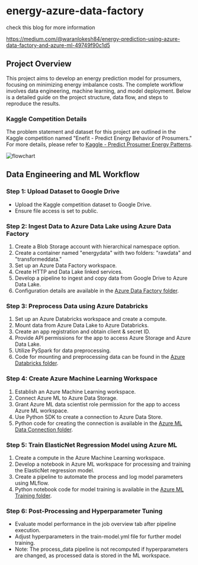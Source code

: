 # energy-azure-data-factory
check this blog for more information

https://medium.com/@waranlokesh84/energy-prediction-using-azure-data-factory-and-azure-ml-49749f90c1d5

## Project Overview

This project aims to develop an energy prediction model for prosumers, focusing on minimizing energy imbalance costs. The complete workflow involves data engineering, machine learning, and model deployment. Below is a detailed guide on the project structure, data flow, and steps to reproduce the results.

### Kaggle Competition Details

The problem statement and dataset for this project are outlined in the Kaggle competition named "Enefit - Predict Energy Behavior of Prosumers." For more details, please refer to [Kaggle - Predict Prosumer Energy Patterns](www.kaggle.com).

![flowchart](https://miro.medium.com/v2/resize:fit:1192/format:webp/1*ukQjPYyO-ItWZnXQ4LG0aQ.png)


## Data Engineering and ML Workflow

### Step 1: Upload Dataset to Google Drive

- Upload the Kaggle competition dataset to Google Drive.
- Ensure file access is set to public.

### Step 2: Ingest Data to Azure Data Lake using Azure Data Factory

1. Create a Blob Storage account with hierarchical namespace option.
2. Create a container named "energydata" with two folders: "rawdata" and "transformeddata."
3. Set up an Azure Data Factory workspace.
4. Create HTTP and Data Lake linked services.
5. Develop a pipeline to ingest and copy data from Google Drive to Azure Data Lake.
6. Configuration details are available in the [Azure Data Factory folder](https://github.com/lokeshwaran97/energy-azure-data-factory/tree/main/azure_data_factory).

### Step 3: Preprocess Data using Azure Databricks

1. Set up an Azure Databricks workspace and create a compute.
2. Mount data from Azure Data Lake to Azure Databricks.
3. Create an app registration and obtain client & secret ID.
4. Provide API permissions for the app to access Azure Storage and Azure Data Lake.
5. Utilize PySpark for data preprocessing.
6. Code for mounting and preprocessing data can be found in the [Azure Databricks folder](https://github.com/lokeshwaran97/energy-azure-data-factory/tree/main/azure_data_bricks).

### Step 4: Create Azure Machine Learning Workspace

1. Establish an Azure Machine Learning workspace.
2. Connect Azure ML to Azure Data Storage.
3. Grant Azure ML data scientist role permission for the app to access Azure ML workspace.
4. Use Python SDK to create a connection to Azure Data Store.
5. Python code for creating the connection is available in the [Azure ML Data Connection folder](https://github.com/lokeshwaran97/energy-azure-data-factory/blob/main/azure_ml_data_connection/energy_ml_datastore_connection.ipynb).

### Step 5: Train ElasticNet Regression Model using Azure ML

1. Create a compute in the Azure Machine Learning workspace.
2. Develop a notebook in Azure ML workspace for processing and training the ElasticNet regression model.
3. Create a pipeline to automate the process and log model parameters using MLflow.
4. Python notebook code for model training is available in the [Azure ML Training folder](https://github.com/lokeshwaran97/energy-azure-data-factory/blob/main/azure_ml_training/energy_prediction_ml.ipynb).

### Step 6: Post-Processing and Hyperparameter Tuning

- Evaluate model performance in the job overview tab after pipeline execution.
- Adjust hyperparameters in the train-model.yml file for further model training.
- Note: The process_data pipeline is not recomputed if hyperparameters are changed, as processed data is stored in the ML workspace.




